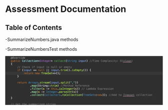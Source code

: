 # Assessment Documentation

## Table of Contents

-SummarizeNumbers.java methods

-SummarizeNumbersTest methods

![Code Explanation part1](Images/1.png)
